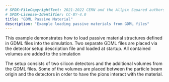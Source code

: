 ```yaml
---
# SPDX-FileCopyrightText: 2021-2022 CERN and the Allpix Squared authors
# SPDX-License-Identifier: CC-BY-4.0
title: "GDML Passive Material"
description: "Example loading passive materials from GDML files"
---
```


This example demonstrates how to load passive material structures defined in GDML files into the simulation.
Two separate GDML files are placed via the detector setup description file and loaded at startup.
All contained volumes are added to the simulation

The setup consists of two silicon detectors and the additional volumes from the GDML files.
Some of the volumes are placed between the particle beam origin and the detectors in order to have the pions interact with the material.
